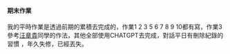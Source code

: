 #### 期末作業  
我的平時作業是透過前期的累積去完成的，作業1 2 3 5 6 7 8 9 10都有寫，作業3參考[汪章貴](https://github.com/peterwang0329/_ml/blob/main/hw3.jpg)同學的作法，其他全部使用CHATGPT去完成，對話平日有刪除紀錄的習慣
，年久失修，已經丟失。
